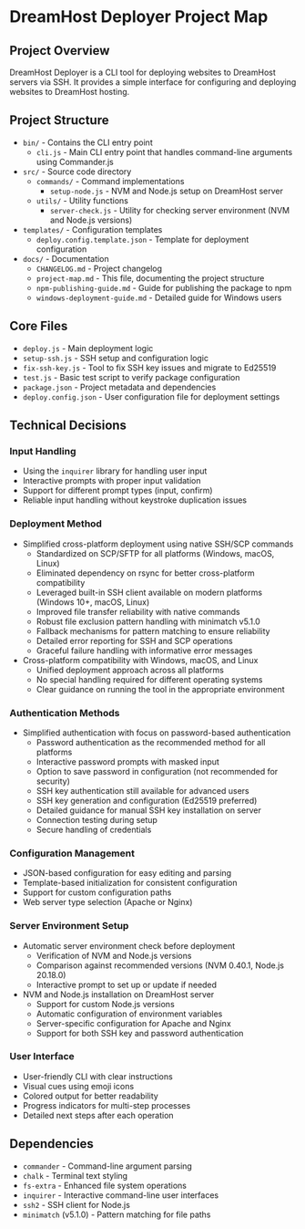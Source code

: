 # DreamHost Deployer Project Map

## Project Overview
DreamHost Deployer is a CLI tool for deploying websites to DreamHost servers via SSH. It provides a simple interface for configuring and deploying websites to DreamHost hosting.

## Project Structure
- `bin/` - Contains the CLI entry point
  - `cli.js` - Main CLI entry point that handles command-line arguments using Commander.js
- `src/` - Source code directory
  - `commands/` - Command implementations
    - `setup-node.js` - NVM and Node.js setup on DreamHost server
  - `utils/` - Utility functions
    - `server-check.js` - Utility for checking server environment (NVM and Node.js versions)
- `templates/` - Configuration templates
  - `deploy.config.template.json` - Template for deployment configuration
- `docs/` - Documentation
  - `CHANGELOG.md` - Project changelog
  - `project-map.md` - This file, documenting the project structure
  - `npm-publishing-guide.md` - Guide for publishing the package to npm
  - `windows-deployment-guide.md` - Detailed guide for Windows users

## Core Files
- `deploy.js` - Main deployment logic
- `setup-ssh.js` - SSH setup and configuration logic
- `fix-ssh-key.js` - Tool to fix SSH key issues and migrate to Ed25519
- `test.js` - Basic test script to verify package configuration
- `package.json` - Project metadata and dependencies
- `deploy.config.json` - User configuration file for deployment settings

## Technical Decisions

### Input Handling
- Using the `inquirer` library for handling user input
- Interactive prompts with proper input validation
- Support for different prompt types (input, confirm)
- Reliable input handling without keystroke duplication issues

### Deployment Method
- Simplified cross-platform deployment using native SSH/SCP commands
  - Standardized on SCP/SFTP for all platforms (Windows, macOS, Linux)
  - Eliminated dependency on rsync for better cross-platform compatibility
  - Leveraged built-in SSH client available on modern platforms (Windows 10+, macOS, Linux)
  - Improved file transfer reliability with native commands
  - Robust file exclusion pattern handling with minimatch v5.1.0
  - Fallback mechanisms for pattern matching to ensure reliability
  - Detailed error reporting for SSH and SCP operations
  - Graceful failure handling with informative error messages
- Cross-platform compatibility with Windows, macOS, and Linux
  - Unified deployment approach across all platforms
  - No special handling required for different operating systems
  - Clear guidance on running the tool in the appropriate environment

### Authentication Methods
- Simplified authentication with focus on password-based authentication
  - Password authentication as the recommended method for all platforms
  - Interactive password prompts with masked input
  - Option to save password in configuration (not recommended for security)
  - SSH key authentication still available for advanced users
  - SSH key generation and configuration (Ed25519 preferred)
  - Detailed guidance for manual SSH key installation on server
  - Connection testing during setup
  - Secure handling of credentials

### Configuration Management
- JSON-based configuration for easy editing and parsing
- Template-based initialization for consistent configuration
- Support for custom configuration paths
- Web server type selection (Apache or Nginx)

### Server Environment Setup
- Automatic server environment check before deployment
  - Verification of NVM and Node.js versions
  - Comparison against recommended versions (NVM 0.40.1, Node.js 20.18.0)
  - Interactive prompt to set up or update if needed
- NVM and Node.js installation on DreamHost server
  - Support for custom Node.js versions
  - Automatic configuration of environment variables
  - Server-specific configuration for Apache and Nginx
  - Support for both SSH key and password authentication

### User Interface
- User-friendly CLI with clear instructions
- Visual cues using emoji icons
- Colored output for better readability
- Progress indicators for multi-step processes
- Detailed next steps after each operation

## Dependencies
- `commander` - Command-line argument parsing
- `chalk` - Terminal text styling
- `fs-extra` - Enhanced file system operations
- `inquirer` - Interactive command-line user interfaces
- `ssh2` - SSH client for Node.js
- `minimatch` (v5.1.0) - Pattern matching for file paths 